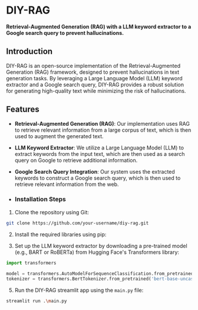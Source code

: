 **DIY-RAG**
================

**Retrieval-Augmented Generation (RAG) with a LLM keyword extractor to a Google search query to prevent hallucinations.**

**Introduction**
---------------

DIY-RAG is an open-source implementation of the Retrieval-Augmented Generation (RAG) framework, designed to prevent hallucinations in text generation tasks. By leveraging a Large Language Model (LLM) keyword extractor and a Google search query, DIY-RAG provides a robust solution for generating high-quality text while minimizing the risk of hallucinations.

**Features**
------------

* **Retrieval-Augmented Generation (RAG)**: Our implementation uses RAG to retrieve relevant information from a large corpus of text, which is then used to augment the generated text.
* **LLM Keyword Extractor**: We utilize a Large Language Model (LLM) to extract keywords from the input text, which are then used as a search query on Google to retrieve additional information.
* **Google Search Query Integration**: Our system uses the extracted keywords to construct a Google search query, which is then used to retrieve relevant information from the web.

* ### Installation Steps

1. Clone the repository using Git:
```bash
git clone https://github.com/your-username/diy-rag.git
```
2. Install the required libraries using pip:

3. Set up the LLM keyword extractor by downloading a pre-trained model (e.g., BART or RoBERTa) from Hugging Face's Transformers library:
```python
import transformers

model = transformers.AutoModelForSequenceClassification.from_pretrained('bert-base-uncased')
tokenizer = transformers.BertTokenizer.from_pretrained('bert-base-uncased')
```
5. Run the DIY-RAG streamlit app using the `main.py` file:
```bash
streamlit run .\main.py
```
